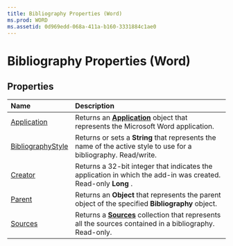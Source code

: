 ```yaml
---
title: Bibliography Properties (Word)
ms.prod: WORD
ms.assetid: 0d969edd-068a-411a-b160-3331884c1ae0
---
```



# Bibliography Properties (Word)

## Properties



|**Name**|**Description**|
|:-----|:-----|
|[Application](bibliography-application-property-word.md)|Returns an  **[Application](application-object-word.md)** object that represents the Microsoft Word application.|
|[BibliographyStyle](bibliography-bibliographystyle-property-word.md)|Returns or sets a  **String** that represents the name of the active style to use for a bibliography. Read/write.|
|[Creator](bibliography-creator-property-word.md)|Returns a 32-bit integer that indicates the application in which the add-in was created. Read-only  **Long** .|
|[Parent](bibliography-parent-property-word.md)|Returns an  **Object** that represents the parent object of the specified **Bibliography** object.|
|[Sources](bibliography-sources-property-word.md)|Returns a  **[Sources](sources-object-word.md)** collection that represents all the sources contained in a bibliography. Read-only.|

